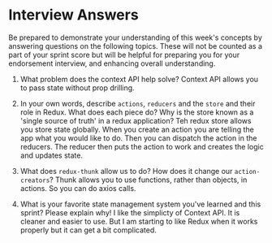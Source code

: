 # Interview Answers
Be prepared to demonstrate your understanding of this week's concepts by answering questions on the following topics. These will not be counted as a part of your sprint score but will be helpful for preparing you for your endorsement interview, and enhancing overall understanding.

1. What problem does the context API help solve?
 Context API allows you to pass state without prop drilling. 

2. In your own words, describe `actions`, `reducers` and the `store` and their role in Redux. What does each piece do? Why is the store known as a 'single source of truth' in a redux application?
 Teh redux store allows you store state globally. When you create an action you are telling the app what you would like to do. Then you can dispatch the action in the reducers. The reducer then puts the action to work and creates the logic and updates state. 

3. What does `redux-thunk` allow us to do? How does it change our `action-creators`?
Thunk allows you to use functions, rather than objects, in actions. So you can do axios calls. 
4. What is your favorite state management system you've learned and this sprint? Please explain why!
I like the simplicty of Context API. It is cleaner and easier to use. But I am starting to like Redux when it works properly but it can get a bit complicated. 